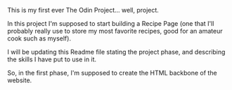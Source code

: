 This is my first ever The Odin Project... well, project.

In this project I'm supposed to start building a Recipe Page (one that I'll probably really use to store my most favorite recipes, good for an amateur cook such as myself).

I will be updating this Readme file stating the project phase, and describing the skills I have put to use in it.

So, in the first phase, I'm supposed to create the HTML backbone of the website.